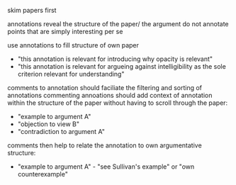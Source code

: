 skim papers first

annotations reveal the structure of the paper/ the argument
do not annotate points that are simply interesting per se

use annotations to fill structure of own paper
- "this annotation is relevant for introducing why opacity is relevant"
- "this annotation is relevant for argueing against intelligibility as the sole criterion relevant for understanding"


comments to annotation should faciliate the filtering and sorting of annotations
commenting annoations should add context of annotation within the structure of the paper without having to scroll through the paper:
- "example to argument A"
- "objection to view B"
- "contradiction to argument A"

comments then help to relate the annotation to own argumentative structure:
- "example to argument A" - "see Sullivan's example" or "own counterexample"